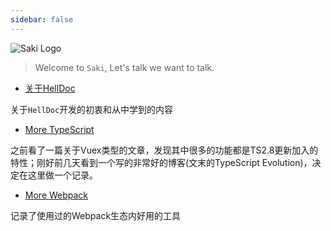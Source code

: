 ```yaml
---
sidebar: false
---
```


<style>
  .markdown-body {
    margin-top: 60px;
  }
  .markdown-body blockquote {
    font-size: 22px;
  }
  .markdown-body ul {
    margin-left: 0 !important;
  }
  .markdown-body li {
    font-size: 24px;
  }
  .markdown-body li:before {
    display: none !important;
  }
  .markdown-body ul + p {
    font-size: 15px;
  }
</style>


![Saki Logo](./Saki.png)

> Welcome to `Saki`,  Let's talk we want to talk.

- [关于HellDoc](./About%20Hell)

关于`HellDoc`开发的初衷和从中学到的内容

- [More TypeScript](./TypeScript%202.8%20News)

之前看了一篇关于Vuex类型的文章，发现其中很多的功能都是TS2.8更新加入的特性；刚好前几天看到一个写的非常好的博客(文末的TypeScript Evolution)，决定在这里做一个记录。

- [More Webpack](./More%20Webpack)

记录了使用过的Webpack生态内好用的工具